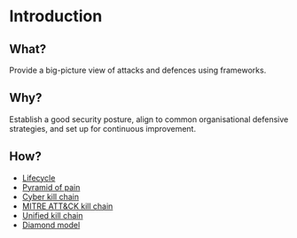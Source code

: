 # Introduction

## What?

Provide a big-picture view of attacks and defences using frameworks.

## Why?

Establish a good security posture, align to common organisational defensive strategies, and set up for 
continuous improvement.

## How?

* [Lifecycle](lifecycle.md)
* [Pyramid of pain](pyramid.md)
* [Cyber kill chain](ckc.md)
* [MITRE ATT&CK kill chain](mitre.md)
* [Unified kill chain](ukc.md)
* [Diamond model](diamond.md)


